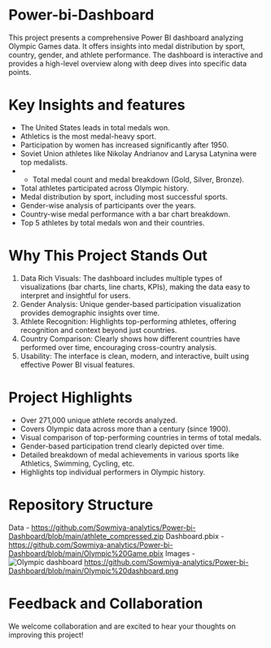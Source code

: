 # Power-bi-Dashboard
This project presents a comprehensive Power BI dashboard analyzing Olympic Games data. It offers insights into medal distribution by sport, country, gender, and athlete performance. The dashboard is interactive and provides a high-level overview along with deep dives into specific data points.

# Key Insights and features
- The United States leads in total medals won.
- Athletics is the most medal-heavy sport.
- Participation by women has increased significantly after 1950.
- Soviet Union athletes like Nikolay Andrianov and Larysa Latynina were top medalists.
- - Total medal count and medal breakdown (Gold, Silver, Bronze).
- Total athletes participated across Olympic history.
- Medal distribution by sport, including most successful sports.
- Gender-wise analysis of participants over the years.
- Country-wise medal performance with a bar chart breakdown.
- Top 5 athletes by total medals won and their countries.

# Why This Project Stands Out
1.  Data Rich Visuals: The dashboard includes multiple types of visualizations (bar charts, line charts, KPIs), making the data easy to interpret and insightful for users.
2.  Gender Analysis: Unique gender-based participation visualization provides demographic insights over time.
3.  Athlete Recognition: Highlights top-performing athletes, offering recognition and context beyond just countries.
4.  Country Comparison: Clearly shows how different countries have performed over time, encouraging cross-country analysis.
5.  Usability: The interface is clean, modern, and interactive, built using effective Power BI visual features.

# Project Highlights
- Over 271,000 unique athlete records analyzed.
- Covers Olympic data across more than a century (since 1900).
- Visual comparison of top-performing countries in terms of total medals.
- Gender-based participation trend clearly depicted over time.
- Detailed breakdown of medal achievements in various sports like Athletics, Swimming, Cycling, etc.
- Highlights top individual performers in Olympic history.

# Repository Structure
   Data - https://github.com/Sowmiya-analytics/Power-bi-Dashboard/blob/main/athlete_compressed.zip
   Dashboard.pbix -https://github.com/Sowmiya-analytics/Power-bi-Dashboard/blob/main/Olympic%20Game.pbix
   Images -![Olympic dashboard](https://github.com/user-attachments/assets/382c4fef-3a20-4ff8-b7ab-e1f1c144e5f3)
https://github.com/Sowmiya-analytics/Power-bi-Dashboard/blob/main/Olympic%20dashboard.png
# Feedback and Collaboration
We welcome collaboration and are excited to hear your thoughts on improving this project!






   
   

